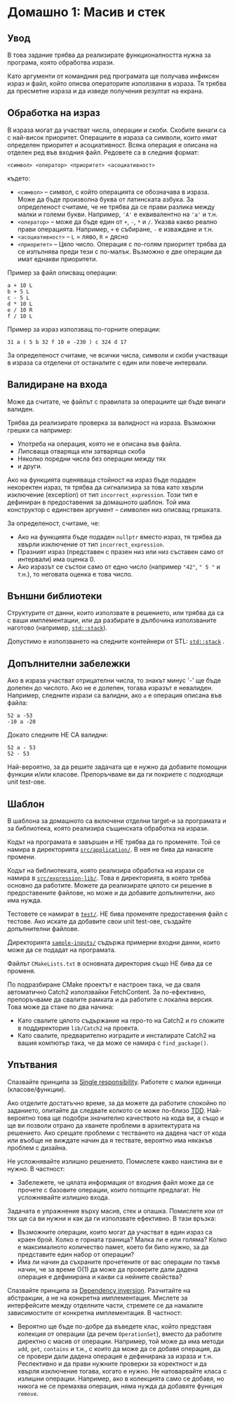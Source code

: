 # Домашно 1: Масив и стек

## Увод

В това задание трябва да реализирате функционалността нужна за програма, която обработва изрази.

Като аргументи от командния ред програмата ще получава инфиксен израз и файл, който описва операторите използвани в израза. Тя трябва да пресметне израза и да изведе получения резултат на екрана.


## Обработка на израз

В израза могат да участват числа, операции и скоби. Скобите винаги са с най-висок приоритет. Операциите в израза са символи, които имат определен приоритет и асоциативност. Всяка операция е описана на отделен ред във входния файл. Редовете са в следния формат:

    <символ> <оператор> <приоритет> <асоциативност>

където:

* `<символ>` – символ, с който операцията се обозначава в израза. Може да бъде произволна буква от латинската азбука. За определеност считаме, че не трябва да се прави разлика между малки и големи букви. Например, `'A'` е еквивалентно на `'a'` и т.н.
* `<оператор>` – може да бъде един от `+`, `-`, `*` и  `/`. Указва какво реално прави операцията. Например, `+` е събиране, `-` е изваждане и т.н.
* `<асоциативност>` – `L` = ляво, `R` = дясно
* `<приоритет>` – Цяло число. Операция с по-голям приоритет трябва да се изпълнява преди тези с по-малък. Възможно е две операции да имат еднакви приоритети.

Пример за файл описващ операции:

    a + 10 L
    b + 5 L
    c - 5 L
    d * 10 L
    e / 10 R
    f / 10 L

Пример за израз използващ по-горните операции:

    31 a ( 5 b 32 f 10 e -230 ) c 324 d 17

За определеност считаме, че всички числа, символи и скоби участващи в израза са отделени от останалите с един или повече интервали.


## Валидиране на входа

Може да считате, че файлът с правилата за операциите ще бъде винаги валиден.

Трябва да реализирате проверка за валидност на израза. Възможни грешки са например:

* Употреба на операция, която не е описана във файла.
* Липсваща отваряща или затваряща скоба
* Няколко поредни числа без операции между тях
* и други.

Ако на функцията оценяваща стойност на израз бъде подаден некоректен израз, тя трябва да сигнализира за това като хвърли изключение (exception) от тип `incorrect_expression`. Този тип е дефиниран в предоставения за домашното шаблон. Той има конструктор с единствен аргумент – символен низ описващ грешката.

За определеност, считаме, че:

* Ако на функцията бъде подаден `nullptr` вместо израз, тя трябва да хвърли изключение от тип `incorrect_expression`.
* Празният израз (представен с празен низ или низ съставен само от интервали) има оценка 0.
* Ако изразът се състои само от едно число (например `"42"`, `" 5 "` и т.н.), то неговата оценка е това число.


## Външни библиотеки

Структурите от данни, които използвате в решението, или трябва да са с ваши имплементации, или да разбирате в дълбочина използваните наготово (например, [`std::stack`](https://en.cppreference.com/w/cpp/container/stack)).

Допустимо е използването на следните контейнери от STL: [`std::stack`](https://en.cppreference.com/w/cpp/container/stack) .


## Допълнителни забележки

Ако в израза участват отрицателни числа, то знакът минус '-' ще бъде долепен до числото. Ако не е долепен, тогава изразът е невалиден. Например, следните изрази са валидни, ако `a` е операция описана във файла:

    52 a -53
    -10 a -20

Докато следните НЕ СА валидни:

    52 a - 53
    52 - 53

Най-вероятно, за да решите задачата ще е нужно да добавите помощни функции и/или класове. Препоръчваме ви да ги покриете с подходящи unit test-ове.


## Шаблон

В шаблона за домашното са включени отделни target-и за програмата и за библиотека, която реализира същинската обработка на изрази.

Кодът на програмата е завършен и НЕ трябва да го променяте. Той се намира в директорията [`src/application/`](template/src/application/). В нея не бива да нанасяте промени.

Кодът на библиотеката, която реализира обработка на изрази се намира в [`src/expression-lib/`](template/src/expression-lib/). Това е директорията, в която трябва основно да работите. Можете да реализирате цялото си решение в предоставените файлове, но може и да добавите допълнителни, ако има нужда.

Тестовете се намират в [`test/`](template/test/). НЕ бива променяте предоставения файл с тестове. Ако искате да добавите свои unit test-ове, създайте допълнителни файлове.

Директорията [`sample-inputs/`](template/sample-inputs/) съдържа примерни входни данни, които може да се подадат на програмата.

Файлът `CMakeLists.txt` в основната директория също НЕ бива да се променя.

По подразбиране CMake проектът е настроен така, че да сваля автоматично Catch2 използвайки FetchContent. За по-ефективно, препоръчваме да свалите рамката и да работите с локална версия. Това може да стане по два начина:
* Като свалите цялото съдържание на repo-то на Catch2 и го сложите в поддиректория `lib/Catch2` на проекта.
* Като свалите, предварително изградите и инсталирате Catch2 на вашия компютър така, че да може се намира с `find_package()`.

## Упътвания

Спазвайте принципа за [Single responsibility](https://en.wikipedia.org/wiki/Single-responsibility_principle). Работете с малки единици (класове/функции).

Ако отделите достатъчно време, за да можете да работите спокойно по заданието, опитайте да следвате колкото се може по-близо [TDD](https://en.wikipedia.org/wiki/Test-driven_development). Най-вероятно това ще подобри значително качеството на кода ви, а също и ще ви позволи отрано да хванете проблеми в архитектурата на решението. Ако срещате проблеми с тестването на дадена част от кода или въобще не виждате начин да я тествате, вероятно има някакъв проблем с дизайна.

Не усложнявайте излишно решението. Помислете какво наистина ви е нужно. В частност:

* Забележете, че цялата информация от входния файл може да се прочете с базовите операции, които потоците предлагат. Не усложнявайте излишно входа.

Задачата е упражнение върху масив, стек и опашка. Помислете кои от тях ще са ви нужни и как да ги използвате ефективно. В тази връзка:

* Възможните операции, които могат да участват в един израз са краен брой. Колко е горната граница? Малка ли е или голяма? Колко е максималното количество памет, което би било нужно, за да представите един набор от операции?
* Има ли начин да съхраните прочетените от вас операции по такъв начин, че за време O(1) да може да проверите дали дадена операция е дефинирана и какви са нейните свойства?

Спазвайте принципа за [Dependency inversion](https://en.wikipedia.org/wiki/Dependency_inversion_principle). Разчитайте на абстракции, а не на конкретна имплементация. Мислете за интерфейсите между отделните части, стремете се да намалите зависимостите от конкретна имплементация. В частност:

* Вероятно ще бъде по-добре да въведете клас, който представя колекция от операции (да речем `OperationSet`), вместо да работите директно с масив от операции. Например, той може да има методи `add`, `get`, `contains` и т.н., с които да може да се добавя операция, да се провери дали дадена операция е дефинирана за израза и т.н. Респективно и да прави нужните проверки за коректност и да хвърля изключение тогава, когато е нужно. Не натоварвайте класа с излишни операции. Например, ако в колекцията само се добавя, но никога не се премахва операция, няма нужда да добавяте функция `remove`.

